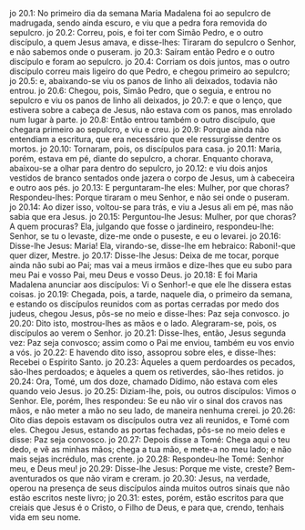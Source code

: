 jo 20.1: No primeiro dia da semana Maria Madalena foi ao sepulcro de madrugada, sendo ainda escuro, e viu que a pedra fora removida do sepulcro.
jo 20.2: Correu, pois, e foi ter com Simão Pedro, e o outro discípulo, a quem Jesus amava, e disse-lhes: Tiraram do sepulcro o Senhor, e não sabemos onde o puseram.
jo 20.3: Saíram então Pedro e o outro discípulo e foram ao sepulcro.
jo 20.4: Corriam os dois juntos, mas o outro discípulo correu mais ligeiro do que Pedro, e chegou primeiro ao sepulcro;
jo 20.5: e, abaixando-se viu os panos de linho ali deixados, todavia não entrou.
jo 20.6: Chegou, pois, Simão Pedro, que o seguia, e entrou no sepulcro e viu os panos de linho ali deixados,
jo 20.7: e que o lenço, que estivera sobre a cabeça de Jesus, não estava com os panos, mas enrolado num lugar à parte.
jo 20.8: Então entrou também o outro discípulo, que chegara primeiro ao sepulcro, e viu e creu.
jo 20.9: Porque ainda não entendiam a escritura, que era necessário que ele ressurgisse dentre os mortos.
jo 20.10: Tornaram, pois, os discípulos para casa.
jo 20.11: Maria, porém, estava em pé, diante do sepulcro, a chorar. Enquanto chorava, abaixou-se a olhar para dentro do sepulcro,
jo 20.12: e viu dois anjos vestidos de branco sentados onde jazera o corpo de Jesus, um à cabeceira e outro aos pés.
jo 20.13: E perguntaram-lhe eles: Mulher, por que choras? Respondeu-lhes: Porque tiraram o meu Senhor, e não sei onde o puseram.
jo 20.14: Ao dizer isso, voltou-se para trás, e viu a Jesus ali em pé, mas não sabia que era Jesus.
jo 20.15: Perguntou-lhe Jesus: Mulher, por que choras? A quem procuras? Ela, julgando que fosse o jardineiro, respondeu-lhe: Senhor, se tu o levaste, dize-me onde o puseste, e eu o levarei.
jo 20.16: Disse-lhe Jesus: Maria! Ela, virando-se, disse-lhe em hebraico: Raboni!-que quer dizer, Mestre.
jo 20.17: Disse-lhe Jesus: Deixa de me tocar, porque ainda não subi ao Pai; mas vai a meus irmãos e dize-lhes que eu subo para meu Pai e vosso Pai, meu Deus e vosso Deus.
jo 20.18: E foi Maria Madalena anunciar aos discípulos: Vi o Senhor!-e que ele lhe dissera estas coisas.
jo 20.19: Chegada, pois, a tarde, naquele dia, o primeiro da semana, e estando os discípulos reunidos com as portas cerradas por medo dos judeus, chegou Jesus, pôs-se no meio e disse-lhes: Paz seja convosco.
jo 20.20: Dito isto, mostrou-lhes as mãos e o lado. Alegraram-se, pois, os discípulos ao verem o Senhor.
jo 20.21: Disse-lhes, então, Jesus segunda vez: Paz seja convosco; assim como o Pai me enviou, também eu vos envio a vós.
jo 20.22: E havendo dito isso, assoprou sobre eles, e disse-lhes: Recebei o Espírito Santo.
jo 20.23: Àqueles a quem perdoardes os pecados, são-lhes perdoados; e àqueles a quem os retiverdes, são-lhes retidos.
jo 20.24: Ora, Tomé, um dos doze, chamado Dídimo, não estava com eles quando veio Jesus.
jo 20.25: Diziam-lhe, pois, ou outros discípulos: Vimos o Senhor. Ele, porém, lhes respondeu: Se eu não vir o sinal dos cravos nas mãos, e não meter a mão no seu lado, de maneira nenhuma crerei.
jo 20.26: Oito dias depois estavam os discípulos outra vez ali reunidos, e Tomé com eles. Chegou Jesus, estando as portas fechadas, pôs-se no meio deles e disse: Paz seja convosco.
jo 20.27: Depois disse a Tomé: Chega aqui o teu dedo, e vê as minhas mãos; chega a tua mão, e mete-a no meu lado; e não mais sejas incrédulo, mas crente.
jo 20.28: Respondeu-lhe Tomé: Senhor meu, e Deus meu!
jo 20.29: Disse-lhe Jesus: Porque me viste, creste? Bem-aventurados os que não viram e creram.
jo 20.30: Jesus, na verdade, operou na presença de seus discípulos ainda muitos outros sinais que não estão escritos neste livro;
jo 20.31: estes, porém, estão escritos para que creiais que Jesus é o Cristo, o Filho de Deus, e para que, crendo, tenhais vida em seu nome.
